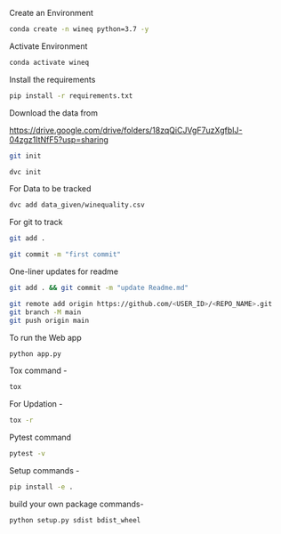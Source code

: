 Create an Environment 

```bash
conda create -n wineq python=3.7 -y
```

Activate Environment
```bash
conda activate wineq
```


Install the requirements
```bash
pip install -r requirements.txt
```

Download the data from 

https://drive.google.com/drive/folders/18zqQiCJVgF7uzXgfbIJ-04zgz1ItNfF5?usp=sharing


```bash
git init
```
```bash
dvc init 
```
For Data to be tracked
```bash
dvc add data_given/winequality.csv
```
For git to track 
```bash
git add .
```
```bash
git commit -m "first commit"
```

One-liner updates  for readme

```bash
git add . && git commit -m "update Readme.md"
```
```bash
git remote add origin https://github.com/<USER_ID>/<REPO_NAME>.git
git branch -M main
git push origin main
```
To run the Web app
```bash
python app.py 
```

Tox command -
```bash
tox
```
For Updation -
```bash
tox -r 
```
Pytest command
```bash
pytest -v
```

Setup commands -
```bash
pip install -e . 
```

build your own package commands- 
```bash
python setup.py sdist bdist_wheel
```
